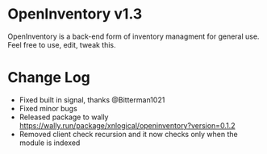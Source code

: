 # OpenInventory v1.3

OpenInventory is a back-end form of inventory managment for general use.
Feel free to use, edit, tweak this.

# Change Log

- Fixed built in signal, thanks @Bitterman1021
- Fixed minor bugs
- Released package to wally https://wally.run/package/xnlogical/openinventory?version=0.1.2
- Removed client check recursion and it now checks only when the module is indexed
